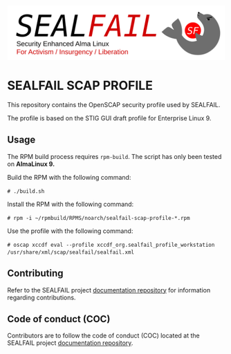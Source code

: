 ![SEALFAIL logo](logo-transparent.png) 

# SEALFAIL SCAP PROFILE

This repository contains the OpenSCAP security profile used by SEALFAIL.

The profile is based on the STIG GUI draft profile for Enterprise Linux 9.

## Usage

The RPM build process requires `rpm-build`. The script has only been tested on **AlmaLinux 9.**

Build the RPM with the following command:

`# ./build.sh`

Install the RPM with the following command:

`# rpm -i ~/rpmbuild/RPMS/noarch/sealfail-scap-profile-*.rpm`

Use the profile with the following command:

`# oscap xccdf eval --profile xccdf_org.sealfail_profile_workstation /usr/share/xml/scap/sealfail/sealfail.xml`

## Contributing

Refer to the SEALFAIL project [documentation repository](https://github.com/SEALFAIL/Documentation) for information regarding contributions.

## Code of conduct (COC)

Contributors are to follow the code of conduct (COC) located at the SEALFAIL project [documentation repository](https://github.com/SEALFAIL/Documentation).

